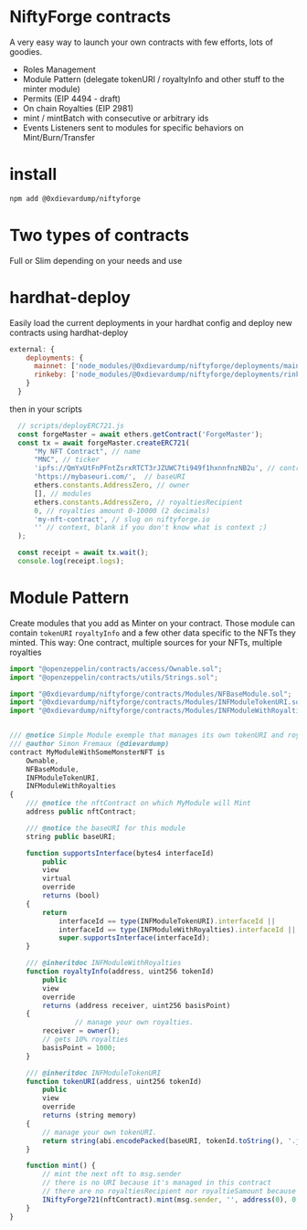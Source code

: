 # NiftyForge contracts

A very easy way to launch your own contracts with few efforts, lots of goodies.




- Roles Management
- Module Pattern (delegate tokenURI / royaltyInfo and other stuff to the minter module)
- Permits (EIP 4494 - draft)
- On chain Royalties (EIP 2981)
- mint / mintBatch with consecutive or arbitrary ids
- Events Listeners sent to modules for specific behaviors on Mint/Burn/Transfer

# install
```bash
npm add @0xdievardump/niftyforge
```

# Two types of contracts

Full or Slim depending on your needs and use

# hardhat-deploy

Easily load the current deployments in your hardhat config and deploy new contracts using hardhat-deploy

```js
external: {
    deployments: {
      mainnet: ['node_modules/@0xdievardump/niftyforge/deployments/mainnet'],
      rinkeby: ['node_modules/@0xdievardump/niftyforge/deployments/rinkeby']
    }
  }
```

then in your scripts


```js
  // scripts/deployERC721.js
  const forgeMaster = await ethers.getContract('ForgeMaster');
  const tx = await forgeMaster.createERC721(
      "My NFT Contract", // name
      "MNC", // ticker
      'ipfs://QmYxUtFnPFntZsrxRTCT3rJZUWC7ti949f1hxnnfnzNB2u', // contract URI
      'https://mybaseuri.com/',  // baseURI
      ethers.constants.AddressZero, // owner
      [], // modules
      ethers.constants.AddressZero, // royaltiesRecipient
      0, // royalties amount 0-10000 (2 decimals)
      'my-nft-contract', // slug on niftyforge.io
      '' // context, blank if you don't know what is context ;)
  );

  const receipt = await tx.wait();
  console.log(receipt.logs);
```

# Module Pattern

Create modules that you add as Minter on your contract. Those module can contain `tokenURI` `royaltyInfo` and a few other data specific to the NFTs they minted. This way: One contract, multiple sources for your NFTs, multiple royalties


```js
import "@openzeppelin/contracts/access/Ownable.sol";
import "@openzeppelin/contracts/utils/Strings.sol";

import "@0xdievardump/niftyforge/contracts/Modules/NFBaseModule.sol";
import "@0xdievardump/niftyforge/contracts/Modules/INFModuleTokenURI.sol";
import "@0xdievardump/niftyforge/contracts/Modules/INFModuleWithRoyalties.sol";


/// @notice Simple Module exemple that manages its own tokenURI and royaltyInfo
/// @author Simon Fremaux (@dievardump)
contract MyModuleWithSomeMonsterNFT is
    Ownable,
    NFBaseModule,
    INFModuleTokenURI,
    INFModuleWithRoyalties
{
    /// @notice the nftContract on which MyModule will Mint
    address public nftContract;

    /// @notice the baseURI for this module
    string public baseURI;

    function supportsInterface(bytes4 interfaceId)
        public
        view
        virtual
        override
        returns (bool)
    {
        return
            interfaceId == type(INFModuleTokenURI).interfaceId ||
            interfaceId == type(INFModuleWithRoyalties).interfaceId ||
            super.supportsInterface(interfaceId);
    }

    /// @inheritdoc	INFModuleWithRoyalties
    function royaltyInfo(address, uint256 tokenId)
        public
        view
        override
        returns (address receiver, uint256 basisPoint)
    {
				// manage your own royalties.
        receiver = owner();
        // gets 10% royalties
        basisPoint = 1000;
    }

    /// @inheritdoc	INFModuleTokenURI
    function tokenURI(address, uint256 tokenId)
        public
        view
        override
        returns (string memory)
    {
        // manage your own tokenURI.
        return string(abi.encodePacked(baseURI, tokenId.toString(), '.json'));
    }

    function mint() {
        // mint the next nft to msg.sender
        // there is no URI because it's managed in this contract
        // there are no royaltiesRecipient nor royaltieSamount because it's manage in this contract
        INiftyForge721(nftContract).mint(msg.sender, '', address(0), 0, address(0));
    }
}
```